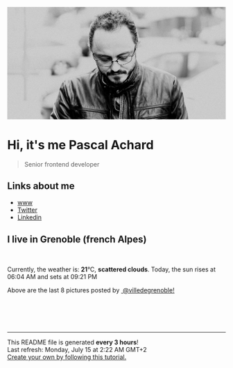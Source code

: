 ![Pascal Achard](./images/photo-pascal-achard.jpg)
# Hi, it's me Pascal Achard
> Senior frontend developer

## Links about me
- [www](https://www.pascal-achard.com)
- [Twitter](https://twitter.com/botmaster)
- [Linkedin](http://www.linkedin.com/in/pascal-achard)


## I live in Grenoble (french Alpes)
<img src="https://openweathermap.org/img/wn/03n@2x.png" alt="">

Currently, the weather is: **21**°C, **scattered clouds**.
Today, the sun rises at 06:04 AM and sets at 09:21 PM

Above are the last 8 pictures posted by <a href="https://www.instagram.com/villedegrenoble/" target="_blank"><img alt="" src="https://upload.wikimedia.org/wikipedia/commons/thumb/e/e7/Instagram_logo_2016.svg/1024px-Instagram_logo_2016.svg.png" width="20"/> @villedegrenoble!</a>

<p style="display: flex; flex-wrap: wrap; gap: 20px;">
        <img src="https://cdn1.picuki.com/hosted-by-instagram/q/0exhNuNYnjBGZDHIdN5WmL9I2OY0FQ9RN+caS7j0nyZiNxIsbHWB58ltwdev%7C%7CDlyKw1oASyLeDtp4oouUlhXZFp6NU3fS72OSzZW762YUYCm0TNu85RinbowKXEXYHSt8MQvOzjYMTIfQeoEH%7C%7Cbx7a8Koru5A2MGo1zRMrBC0GAG4fy3UPI7mslm3ayEv0rhtp58KXt1%7C%7CGgeLF11q9PJvjsNTvX9fMhnsKMlC+RCjMkEpensmCG2X2MvbyhBGTOguYrVwr9T3GXXejYH9GmkGqIrP04h0wepoBxpg9slppOlHNtu4P8M96XTQTsmcF06pER5sbWctgKLa2OrghQflibaxYyyc%7C%7C0uo6r7IOrAeMHY1Az0aajwHopUcl4qGtLyYkfyKsShKc8cxa8KT9wAhRO28wTqOeWy0xssVGV1og2vKZ5iacS466StynqFtXC3+S1jgs3iKrhrnk0F4%7C%7CWj2yFLTVHLLupeMjfbzhYtF4MWJ+eRurz1Pq59RhA4LYAX9zmJ1MAMdg==.jpeg" alt="" width="200"/>
        <img src="https://cdn1.picuki.com/hosted-by-instagram/q/0exhNuNYnjBGZDHIdN5WmL9I2OY0FQ9RN+caS7j0nyZiNxIsbHWB58ltwdev%7C%7CDlyKw1oASyLeDtp4oooWVhSZFp6NU3fSbyLSDpc6aWQUYCj0DRu9pZknbc0KXUeZn6s%7C%7CscvOzjYMTIfQeoEH%7C%7Cbx7a8Koru5A2MEoyX9auctyTIPq46pHp17ya4o9v+Ojljx6oMjJTAE9Hg0Jhtl8ZPcpDtEWvbzNsA6q6RjAIgCifgG6vuzynXhV1IkeFFxHzPCoKbVie1OiAfjdgQJrGqJUa4eOkArhkz9shI8760BudShZJpM+N8ZkObUT2RaCCE+4R1pr5e8lCvIV2usxh5%7C%7C2VHL74eYItESn8XfEfCKeMHinw%7C%7CaZanzA%7C%7C4feT9cJLKEHlzfIqL7Uo5WntYfTMdv7n2lyEukXKfN+wMiVRh6kDvdIqpoR+2Mz4il2HuFiiuHrSUyweHvWOV641RKtMqItFAtICXiIewYfQvY2m8xG9odKbyby8qC.jpeg" alt="" width="200"/>
        <img src="https://cdn1.picuki.com/hosted-by-instagram/q/0exhNuNYnjBGZDHIdN5WmL9I2OY0FQ9RNucaS7j0nyZiNxIsbHWB58ltwdGn%7C%7CDh7IAhgASuRYztl5I8jUVxXCD17OUXdS7eLSj9T7qidUemhvD1h95dolL83KHcXY3Kq98opVgmYdSgIGaYDG7uo%7C%7CesJ+vrucjMBpi2XMLQT9zJBpY6uSKVKz8B1pJ2Jg3Tk79kraTAMzWUiG0E8%7C%7C9TUuS4LW+bxP4BytrR1FPpexMEL6qHomSa8HyMkfno4KD6chYjAi7NS1HKuSzs7xG6vRPQdJXkGk3C1viQdm715g6u0M6pbjacAsObSSGtafkNa9hc+h7actgLsLmOq3R4FjjWVzbvsIq4Zh6zUDcqTcNWk4BvDfZCPH6EZUi49M9qHRXDTBfiYP8sIvqxpLPcd+VSx3iWTVfb72U4nUmwTp2PYLdRPTf6i16agry%7C%7CS0Wja9g==.jpeg" alt="" width="200"/>
        <img src="https://cdn1.picuki.com/hosted-by-instagram/q/0exhNuNYnjBGZDHIdN5WmL9I2OY0FQ9RNucaS7j0nyZiNxIsbHWB58ltwdGn%7C%7CDh7IAhgASuRYztk7IsqWFtRCT17OUTXSLSATThW76ycXeegvDFu95RpkLw1JHYbY3Kp8sAuVG+pNWwSDv5PHL%7C%7Clo7gX5vrobigBpzuMMLVKyQlWotfpUrJy9ZRxt+S4jkja6oBsPnBHtFQvJ3YgtoDTpCkeXfPiM8M6o7JiROVB2IkD5e6gnSe7FWNkdWtqUQ+RubTCnvpe1HO6Mgo2+F6oT6pmHEJLjAOygSQH5Isf346MIopKzKkQtoiRSWIKAk1ElkVtwIOftgLsSSaq3EEPlC2GhLy5L652mbTJBKOvBt7l3SrmZquPQ+trdlssM83mcVbjEOOFEs12g6pkOs9xglqD3DaJTYGy0xYsUmMT2hGqVLY2fPOe+7yt9iqIgG7b9FE=.jpeg" alt="" width="200"/>
        <img src="https://cdn1.picuki.com/hosted-by-instagram/q/0exhNuNYnjBGZDHIdN5WmL9I2OY0FQ9RN+caS7j0nyZiNxIsbHWB58ltwdGn%7C%7CDh7IAhgASuRYztl5I8iWVtWDz17OUHYTbWISz1R5q2RVe6rvDNn9JJknLgwLnMXZ3em98UtVm+pNWwSDv5PHL%7C%7Clo7gX5vnvbCgAojOMMbBCyQlWotfpUrJy9ZRxt+S4jkja6oBsPnBHtFQvJ3YgtoDTpCkeXfPiM8M6o7JiROVB2YkD5e6gnSe7FWNkdWtqUQ+RubTCnvpe1HO%7C%7CMgo2+F6oT6pmC2ZMtXyQlFs%7C%7Ci4cf346MIopF%7C%7Cfg8p5eRS28DAjxvoRBokZHtlSGdOjT4jhRQkjKBk+LnKvhzpMCnJKOfE97twXzhQYCPF+tbf1suId2QUFzefaL7Uo5WntYfTMdv7nyXqSKoYua5jQVzLS9MgiWTLaogedWYlb79ylvh0zGm9wNso9S4QZZL+GxKtMqItFAtICXgU+wdfQvY2m8xG9odKbyby8qC.jpeg" alt="" width="200"/>
        <img src="https://cdn1.picuki.com/hosted-by-instagram/q/0exhNuNYnjBGZDHIdN5WmL9I2OY0FQ9RNecaS7j0nyZiNxIsbHWB58ltwdev%7C%7CDlyKw1oASyLeDtp4ogsWF1WZFp6NULWQLOBTT1R6qudUoCg1DZn9pNhnb48JHIdZ3Cp8cYlOzjYMTIfQeoEH%7C%7Cbx7a8Koru5A2MEoyX9auctyTIPq46pHp17ya4o9v+Ojljx6oMjJTAE9Hg0Jhtl85PcpDtEWvbzNsA6q6RjAIgCifgG6vuzynXoV1IkeFFxHzPCstvEjdoL1AnrWG0JrGqJUa4dfk8Ku3T9sB8179wqjoGkNYg92%7C%7Cxo4%7C%7CSGHTEFDj459kU4yJLolXaaaTCrmUZWzj3y7YLgca4xh7TRBNLbVtjrkXaNO%7C%7CfXE4RPXHkHBcPdVkaBDe+HEOdtt9hiBv8e+kSA6SuZf6ra6D5rKSIP0BDOX7Y+EbCex63zvyKWjTXT8FcEsfWZQopW2Ap6xMeD4iliKSrDNN9AGRbu1WMsCoxFR7%7C%7CFrr+GP+doezYBB54mmyeEgsgOdk%7C%7CohugdNptVIsNQlmAqE9ulmrbn3A==.jpeg" alt="" width="200"/>
        <img src="https://cdn1.picuki.com/hosted-by-instagram/q/0exhNuNYnjBGZDHIdN5WmL9I2OY0FQ9RNucaS7j0nyZiNxIsbHWB58ltwdev%7C%7CDlyKw1oASyLeDtp4IopWF1ZZFp6NULWT7CNTT1R6qSRVICl1jVi85dkk7oyK3AYYHes9colOzjYMTIfQeoEH%7C%7Cbx7a8Koru5A2MGo1zRMrBC0GAG4fy3UPI7mslm3ayEv0rhtp58KXt1%7C%7CGgeLF11q9PJvjsNTvX9fMhnsKMlC+VCjMkEpensmCG2X2MvbyhBGTOguYrVwr9T02XXejYH9GmkGoJvIh8NqHzi5UEcg9slppOlHJl1iNkM96XTQTsmcF06pER5sbWctgKLa2OrghQflibaxYyyc%7C%7C0uo6r7IOrAeMHY2w7kQ+PzDp5Uc3AMU9HifgvxKvbmKOkcxa8KT9wAhRO28wTqOeWy0xssVGV1og2oWIhcWuW59I70227itwWq7Q0dqZSKU5J%7C%7CxF9Ev9y5xh4telWXKt9cPxrOzhYtF4MWJ+eRu8eBP659RhA4LYAX9zmJ1MAMdg==.jpeg" alt="" width="200"/>
        <img src="https://cdn1.picuki.com/hosted-by-instagram/q/0exhNuNYnjBGZDHIdN5WmL9I2OY0FQ9RMOcaS7j0nyZiNxIsbHWB58ltwdGn%7C%7CDh7IAhgASuRYztk7Y4oUVVRAj17O0TWTLCLTDlW76+bXOmivDBm859inbw1LHQfbH+q8cooV2OpNWwSDv5PHL%7C%7Clo7gX5vrobigBpzuMMLVKyQlWotfpUrJy9ZRxt+S4jkja6oBsPnBHtFQvJ3YgtoDTpCkeXfPiM8M6o7JiROVB3okD5e6gnSe7FWNkdWtqUQ+RubTCnvpe1HO8Mgo2+F6oT6pmYkcts1aulTsI4Ysf346MIopI%7C%7CcQyh7qRSWIKAk1ElkVtwIOftgLsSSaq3EEPlC2GhLy5L652mbTJB%7C%7C+iXv%7C%7CZ3HTHe7fmLathSSgqMsnTAEzVef6SLd1mx9pZSPtngWubxhSQdbey0xYsUmMT2hGuVMY2fPOe+7yt9iqIgG7b9FE=.jpeg" alt="" width="200"/>
</p>

------------
<p>This README file is generated <b>every 3 hours</b>!
    <br />Last refresh: Monday, July 15 at 2:22 AM GMT+2
    <br /><a href="https://medium.com/@th.guibert/how-to-create-a-self-updating-readme-md-for-your-github-profile-f8b05744ca91">Create your own by following this tutorial.</a>
</p>
<p><a href="https://github.com/botmaster/botmaster/actions/workflows/main.yaml"><img alt="" src="https://github.com/botmaster/botmaster/actions/workflows/main.yaml/badge.svg" /></a></p>

